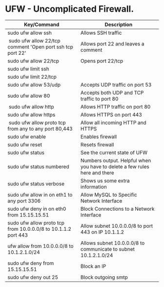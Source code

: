 # UFW - Uncomplicated Firewall.

| Key/Command | Description |
| ----------- | ----------- |
| sudo ufw allow ssh | Allows SSH traffic |
| sudo ufw allow 22/tcp comment 'Open port ssh tcp port 22' | Allows port 22 and leaves a comment |
| sudo ufw allow 22/tcp | Opens port 22/tcp |
| sudo ufw limit ssh | |
| sudo ufw limit 22/tcp |
| sudo ufw allow 53/udp | Accepts UDP traffic on port 53
| sudo ufw allow 80 | Accepts both UDP and TCP traffic to port 80 |
| sudo ufw allow http | Allows HTTP traffic on port 80 |
| sudo ufw allow https | Allows HTTPS on port 443 |
| sudo ufw allow proto tcp from any to any port 80,443 | Allow all incoming HTTP and HTTPS |
| sudo ufw enable | Enables firewall |
| sudo ufw reset | Resets firewall |
| sudo ufw status | See the current state of UFW |
| sudo ufw status numbered | Numbers output. Helpful when you have to delete a few rules here and there |
| sudo ufw status verbose | Shows us some extra information |
| sudo ufw allow in on eth1 to any port 3306 | Allow MySQL to Specific Network Interface |
| sudo ufw deny in on eth0 from 15.15.15.51 | Block Connections to a Network Interface |
|sudo ufw allow proto tcp from 10.0.0.0/8 to 10.1.1.2 port 443 | Allow subnet 10.0.0.0/8 to port 443 on IP 10.1.1.2 |
| ufw allow from 10.0.0.0/8 to 10.1.2.1.0/24 | Allows subnet 10.0.0.0/8 to communicate to subnet 10.1.2.1.0/24 |
| sudo ufw deny from 15.15.15.51 | Block an IP |
| sudo ufw deny out 25 | Block outgoing smtp |

